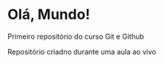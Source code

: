 # Olá, Mundo!
 Primeiro repositório do curso Git e Github

Repositório criadno durante uma aula ao vivo
